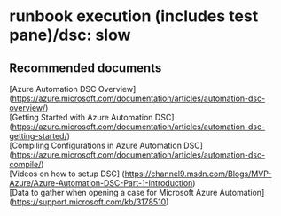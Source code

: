 
<properties
    pageTitle="runbook execution (includes test pane)/dsc: slow"
    description="32501539RunbookExecutioninclud"
    service="microsoft.automation"
    resource="automationaccounts"
    authors="adoyle"
    displayorder=""
    selfHelpType="generic"
    supportTopicIds="32501539"
    resourceTags=""
    productPesIds="15607"
    cloudEnvironments="public"
/>

# runbook execution (includes test pane)/dsc: slow


## **Recommended documents**
[Azure Automation DSC Overview]
(https://azure.microsoft.com/documentation/articles/automation-dsc-overview/) <br>
[Getting Started with Azure Automation DSC]
(https://azure.microsoft.com/documentation/articles/automation-dsc-getting-started/) <br>
[Compiling Configurations in Azure Automation DSC]
(https://azure.microsoft.com/documentation/articles/automation-dsc-compile/) <br>
[Videos on how to setup DSC]
(https://channel9.msdn.com/Blogs/MVP-Azure/Azure-Automation-DSC-Part-1-Introduction) <br>
[Data to gather when opening a case for Microsoft Azure Automation]
(https://support.microsoft.com/kb/3178510)